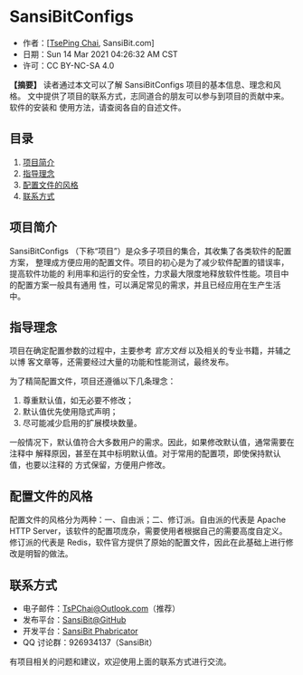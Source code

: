 # SansiBitConfigs

*   作者：[[TsePing Chai](mailto:TsPChai@Outlook.com), SansiBit.com]
*   日期：Sun 14 Mar 2021 04:26:32 AM CST
*   许可：CC BY-NC-SA 4.0

**【摘要】** 读者通过本文可以了解 SansiBitConfigs 项目的基本信息、理念和风格。
文中提供了项目的联系方式，志同道合的朋友可以参与到项目的贡献中来。软件的安装和
使用方法，请查阅各自的自述文件。

## 目录

1.  [项目简介](#项目简介)
1.  [指导理念](#指导理念)
1.  [配置文件的风格](#配置文件的风格)
1.  [联系方式](#联系方式)

## 项目简介

SansiBitConfigs （下称“项目”）是众多子项目的集合，其收集了各类软件的配置方案，
整理成方便应用的配置文件。项目的初心是为了减少软件配置的错误率，提高软件功能的
利用率和运行的安全性，力求最大限度地释放软件性能。项目中的配置方案一般具有通用
性，可以满足常见的需求，并且已经应用在生产生活中。

## 指导理念

项目在确定配置参数的过程中，主要参考 *官方文档* 以及相关的专业书籍，并辅之以博
客文章等，还需要经过大量的功能和性能测试，最终发布。

为了精简配置文件，项目还遵循以下几条理念：

1.  尊重默认值，如无必要不修改；
1.  默认值优先使用隐式声明；
1.  尽可能减少启用的扩展模块数量。

一般情况下，默认值符合大多数用户的需求。因此，如果修改默认值，通常需要在注释中
解释原因，甚至在其中标明默认值。对于常用的配置项，即使保持默认值，也要以注释的
方式保留，方便用户修改。

## 配置文件的风格

配置文件的风格分为两种：一、自由派；二、修订派。自由派的代表是 Apache HTTP
Server，该软件的配置项庞杂，需要使用者根据自己的需要高度自定义。修订派的代表是
Redis，软件官方提供了原始的配置文件，因此在此基础上进行修改是明智的做法。

## 联系方式

*   电子邮件：[TsPChai@Outlook.com](mailto:TsPChai@Outlook.com)（推荐）
*   发布平台：[SansiBit@GitHub](https://GitHub.com/SansiBit)
*   开发平台：[SansiBit Phabricator](https://Phabricator.SansiBit.com)
*   QQ 讨论群：926934137（SansiBit）

有项目相关的问题和建议，欢迎使用上面的联系方式进行交流。
